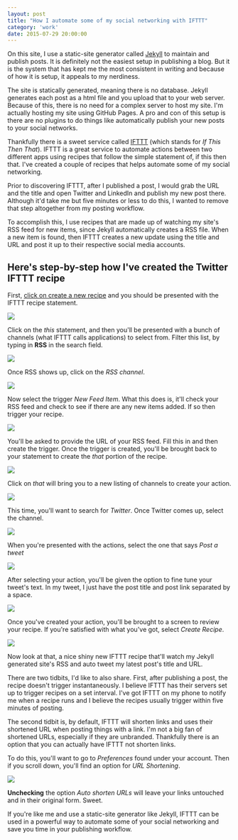 ```yaml
---
layout: post
title: "How I automate some of my social networking with IFTTT"
category: 'work'
date: 2015-07-29 20:00:00
---
```


On this site, I use a static-site generator called [Jekyll](http://jekyllrb.com/) to maintain and publish posts. It is definitely not the easiest setup in publishing a blog. But it is the system that has kept me the most consistent in writing and because of how it is setup, it appeals to my nerdiness.

The site is statically generated, meaning there is no database. Jekyll generates each post as a html file and you upload that to your web server. Because of this, there is no need for a complex server to host my site. I'm actually hosting my site using GitHub Pages. A pro and con of this setup is there are no plugins to do things like automatically publish your new posts to your social networks.

Thankfully there is a sweet service called [IFTTT](https://ifttt.com/) (which stands for *If This Then That*). IFTTT is a great service to automate actions between two different apps using recipes that follow the simple statement of, if this then that. I've created a couple of recipes that helps automate some of my social networking.

Prior to discovering IFTTT, after I published a post, I would grab the URL and the title and open Twitter and LinkedIn and publish my new post there. Although it'd take me but five minutes or less to do this, I wanted to remove that step altogether from my posting workflow.

To accomplish this, I use recipes that are made up of watching my site's RSS feed for new items, since Jekyll automatically creates a RSS file. When a new item is found, then IFTTT creates a new update using the title and URL and post it up to their respective social media accounts.

## Here's step-by-step how I've created the Twitter IFTTT recipe

First, [click on create a new recipe](https://ifttt.com/myrecipes/personal/new) and you should be presented with the IFTTT recipe statement.

![](http://i.michaellee.co/20150729-ifttt-01.png)

Click on the *this* statement, and then you'll be presented with a bunch of channels (what IFTTT calls applications) to select from. Filter this list, by typing in **RSS** in the search field.

![](http://i.michaellee.co/20150729-ifttt-02.png)

Once RSS shows up, click on the *RSS channel*.

![](http://i.michaellee.co/20150729-ifttt-03.png)

Now select the trigger *New Feed Item*. What this does is, it'll check your RSS feed and check to see if there are any new items added. If so then trigger your recipe.

![](http://i.michaellee.co/20150729-ifttt-04.png)

You'll be asked to provide the URL of your RSS feed. Fill this in and then create the trigger. Once the trigger is created, you'll be brought back to your statement to create the *that* portion of the recipe.

![](http://i.michaellee.co/20150729-ifttt-05.png)

Click on *that* will bring you to a new listing of channels to create your action.

![](http://i.michaellee.co/20150729-ifttt-06.png)

This time, you'll want to search for *Twitter*. Once Twitter comes up, select the channel.

![](http://i.michaellee.co/20150729-ifttt-07.png)

When you're presented with the actions, select the one that says *Post a tweet*

![](http://i.michaellee.co/20150729-ifttt-08.png)

After selecting your action, you'll be given the option to fine tune your tweet's text. In my tweet, I just have the post title and post link separated by a space.

![](http://i.michaellee.co/20150729-ifttt-09.png)

Once you've created your action, you'll be brought to a screen to review your recipe. If you're satisfied with what you've got, select *Create Recipe*.

![](http://i.michaellee.co/20150729-ifttt-10.png)

Now look at that, a nice shiny new IFTTT recipe that'll watch my Jekyll generated site's RSS and auto tweet my latest post's title and URL.

There are two tidbits, I'd like to also share. First, after publishing a post, the recipe doesn't trigger instantaneously. I believe IFTTT has their servers set up to trigger recipes on a set interval. I've got IFTTT on my phone to notify me when a recipe runs and I believe the recipes usually trigger within five minutes of posting.

The second tidbit is, by default, IFTTT will shorten links and uses their shortened URL when posting things with a link. I'm not a big fan of shortened URLs, especially if they are unbranded. Thankfully there is an option that you can actually have IFTTT not shorten links.

To do this, you'll want to go to *Preferences* found under your account. Then if you scroll down, you'll find an option for *URL Shortening*.

![](http://i.michaellee.co/20150729-ifttt-11.png)

**Unchecking** the option *Auto shorten URLs* will leave your links untouched and in their original form. Sweet.

If you're like me and use a static-site generator like Jekyll, IFTTT can be used in a powerful way to automate some of your social networking and save you time in your publishing workflow.